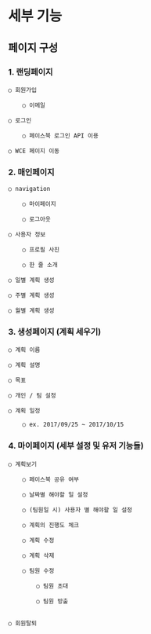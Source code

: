 <h1>세부 기능</h1>

<h2>페이지 구성</h2>

<h3>1. 랜딩페이지</h3>


    ○ 회원가입

        ○ 이메일

    ○ 로그인

        ○ 페이스북 로그인 API 이용

    ○ WCE 페이지 이동


<h3>2. 매인페이지</h3>

    ○ navigation

        ○ 마이페이지

        ○ 로그아웃

    ○ 사용자 정보

        ○ 프로필 사진

        ○ 한 줄 소개

    ○ 일별 계획 생성

    ○ 주별 계획 생성

    ○ 월별 계획 생성



<h3>3. 생성페이지 (계획 세우기)</h3>

    ○ 계획 이름

    ○ 계획 설명

    ○ 목표

    ○ 개인 / 팀 설정

    ○ 계획 일정

        ○ ex. 2017/09/25 ~ 2017/10/15



<h3>4. 마이페이지 (세부 설정 및 유저
기능들)</h3>

    ○ 계획보기
    
        ○ 페이스북 공유 여부

        ○ 날짜별 해야할 일 설정

        ○ (팀원일 시) 사용자 별 해야할 일 설정

        ○ 계획의 진행도 체크

        ○ 계획 수정

        ○ 계획 삭제

        ○ 팀원 수정

            ○ 팀원 초대

            ○ 팀원 방출
            

    ○ 회원탈퇴